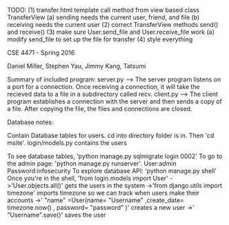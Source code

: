 TODO:
(1) transfer.html template call method from view based class TransferView
    (a) sending needs the current user, friend, and file
    (b) receiving needs the current user
(2) correct TransferView methods send() and receive()
(3) make sure User.send_file and User.receive_file work
    (a) modify send_file to set up the file for transfer
(4) style everything




CSE 4471 - Spring 2016

Daniel Miller,
Stephen Yau,
Jimmy Kang,
Tatsumi


Summary of included program:
  server.py --> The server program listens on a port for a connection. Once receiving a connection, it will take the recieved data to a file in a subdirectory called recv.
  client.py --> The client program establishes a connection with the server and then sends a copy of a file.
  After copying the file, the files and connections are closed.
  
Database notes:
  
  Contain Database tables for users. cd into directory folder is in. Then 'cd msite'.
  login/models.py contains the users
  
  To see database tables, 'python manage.py sqlmigrate login 0002'
  To go to the admin page: 'python manage.py runserver'. User:admin Password:infosecurity
  To explore database API: 'python manage.py shell' Once you're in the shell, 'from login.models import User'
  ->'User.objects.all()' gets the users in the system
  ->'from django.utils import timezone' imports timezone so we can track when users make their accounts
  ->' "name" =User(name= "Username" ,create_date= timezone.now() , password= "password" )' creates a new user
  ->' "Username".save()' saves the user
  
